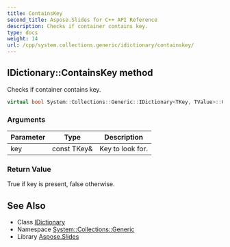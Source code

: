 ```yaml
---
title: ContainsKey
second_title: Aspose.Slides for C++ API Reference
description: Checks if container contains key.
type: docs
weight: 14
url: /cpp/system.collections.generic/idictionary/containskey/
---
```

## IDictionary::ContainsKey method


Checks if container contains key.

```cpp
virtual bool System::Collections::Generic::IDictionary<TKey, TValue>::ContainsKey(const TKey &key) const =0
```


### Arguments

| Parameter | Type | Description |
| --- | --- | --- |
| key | const TKey\& | Key to look for. |

### Return Value

True if key is present, false otherwise.

## See Also

* Class [IDictionary](../)
* Namespace [System::Collections::Generic](../../)
* Library [Aspose.Slides](../../../)
